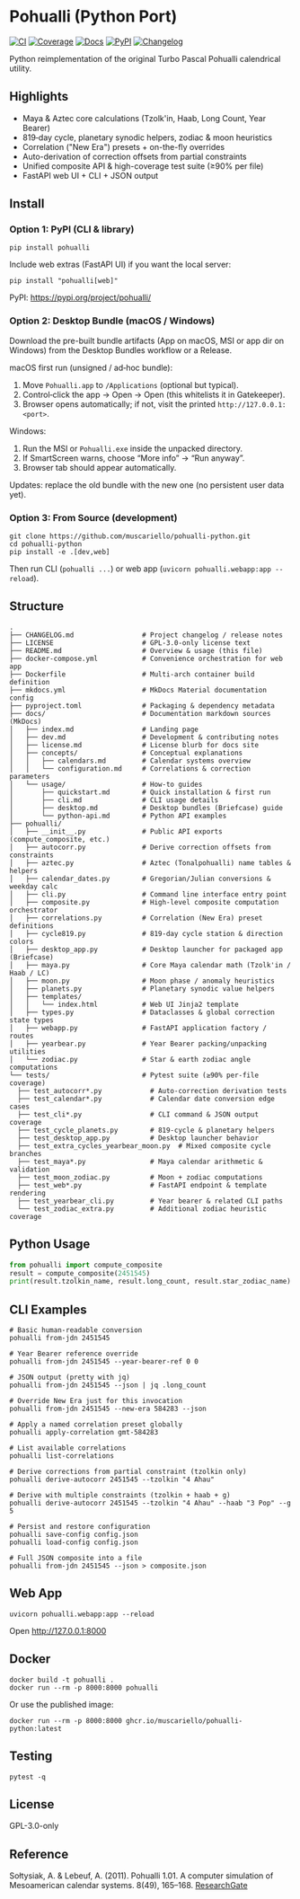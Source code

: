 # Pohualli (Python Port)

[![CI](https://github.com/muscariello/pohualli-python/actions/workflows/ci.yml/badge.svg?branch=main)](https://github.com/muscariello/pohualli-python/actions/workflows/ci.yml) [![Coverage](https://codecov.io/gh/muscariello/pohualli-python/branch/main/graph/badge.svg)](https://codecov.io/gh/muscariello/pohualli-python) [![Docs](https://img.shields.io/badge/docs-GitHub%20Pages-blue)](https://muscariello.github.io/pohualli-python/) [![PyPI](https://img.shields.io/pypi/v/pohualli.svg)](https://pypi.org/project/pohualli/) [![Changelog](https://img.shields.io/badge/changelog-latest-orange)](CHANGELOG.md)

Python reimplementation of the original Turbo Pascal Pohualli calendrical utility.

## Highlights

- Maya & Aztec core calculations (Tzolk'in, Haab, Long Count, Year Bearer)
- 819‑day cycle, planetary synodic helpers, zodiac & moon heuristics
- Correlation ("New Era") presets + on-the-fly overrides
- Auto-derivation of correction offsets from partial constraints
- Unified composite API & high-coverage test suite (≥90% per file)
- FastAPI web UI + CLI + JSON output

## Install

### Option 1: PyPI (CLI & library)
```
pip install pohualli
```
Include web extras (FastAPI UI) if you want the local server:
```
pip install "pohualli[web]"
```
PyPI: https://pypi.org/project/pohualli/

### Option 2: Desktop Bundle (macOS / Windows)
Download the pre-built bundle artifacts (App on macOS, MSI or app dir on Windows) from the Desktop Bundles workflow or a Release.

macOS first run (unsigned / ad‑hoc bundle):
1. Move `Pohualli.app` to `/Applications` (optional but typical).
2. Control‑click the app → Open → Open (this whitelists it in Gatekeeper).
3. Browser opens automatically; if not, visit the printed `http://127.0.0.1:<port>`.

Windows:
1. Run the MSI or `Pohualli.exe` inside the unpacked directory.
2. If SmartScreen warns, choose “More info” → “Run anyway”.
3. Browser tab should appear automatically.

Updates: replace the old bundle with the new one (no persistent user data yet).

### Option 3: From Source (development)
```
git clone https://github.com/muscariello/pohualli-python.git
cd pohualli-python
pip install -e .[dev,web]
```
Then run CLI (`pohualli ...`) or web app (`uvicorn pohualli.webapp:app --reload`).

## Structure
```
.
├── CHANGELOG.md                 # Project changelog / release notes
├── LICENSE                      # GPL-3.0-only license text
├── README.md                    # Overview & usage (this file)
├── docker-compose.yml           # Convenience orchestration for web app
├── Dockerfile                   # Multi-arch container build definition
├── mkdocs.yml                   # MkDocs Material documentation config
├── pyproject.toml               # Packaging & dependency metadata
├── docs/                        # Documentation markdown sources (MkDocs)
│   ├── index.md                 # Landing page
│   ├── dev.md                   # Development & contributing notes
│   ├── license.md               # License blurb for docs site
│   ├── concepts/                # Conceptual explanations
│   │   ├── calendars.md         # Calendar systems overview
│   │   └── configuration.md     # Correlations & correction parameters
│   └── usage/                   # How-to guides
│       ├── quickstart.md        # Quick installation & first run
│       ├── cli.md               # CLI usage details
│       ├── desktop.md           # Desktop bundles (Briefcase) guide
│       └── python-api.md        # Python API examples
├── pohualli/
│   ├── __init__.py              # Public API exports (compute_composite, etc.)
│   ├── autocorr.py              # Derive correction offsets from constraints
│   ├── aztec.py                 # Aztec (Tonalpohualli) name tables & helpers
│   ├── calendar_dates.py        # Gregorian/Julian conversions & weekday calc
│   ├── cli.py                   # Command line interface entry point
│   ├── composite.py             # High-level composite computation orchestrator
│   ├── correlations.py          # Correlation (New Era) preset definitions
│   ├── cycle819.py              # 819‑day cycle station & direction colors
│   ├── desktop_app.py           # Desktop launcher for packaged app (Briefcase)
│   ├── maya.py                  # Core Maya calendar math (Tzolk'in / Haab / LC)
│   ├── moon.py                  # Moon phase / anomaly heuristics
│   ├── planets.py               # Planetary synodic value helpers
│   ├── templates/
│   │   └── index.html           # Web UI Jinja2 template
│   ├── types.py                 # Dataclasses & global correction state types
│   ├── webapp.py                # FastAPI application factory / routes
│   ├── yearbear.py              # Year Bearer packing/unpacking utilities
│   └── zodiac.py                # Star & earth zodiac angle computations
└── tests/                       # Pytest suite (≥90% per-file coverage)
  ├── test_autocorr*.py            # Auto-correction derivation tests
  ├── test_calendar*.py            # Calendar date conversion edge cases
  ├── test_cli*.py                 # CLI command & JSON output coverage
  ├── test_cycle_planets.py        # 819-cycle & planetary helpers
  ├── test_desktop_app.py          # Desktop launcher behavior
  ├── test_extra_cycles_yearbear_moon.py  # Mixed composite cycle branches
  ├── test_maya*.py                # Maya calendar arithmetic & validation
  ├── test_moon_zodiac.py          # Moon + zodiac computations
  ├── test_web*.py                 # FastAPI endpoint & template rendering
  ├── test_yearbear_cli.py         # Year bearer & related CLI paths
  └── test_zodiac_extra.py         # Additional zodiac heuristic coverage
```

## Python Usage
```python
from pohualli import compute_composite
result = compute_composite(2451545)
print(result.tzolkin_name, result.long_count, result.star_zodiac_name)
```

## CLI Examples
```
# Basic human-readable conversion
pohualli from-jdn 2451545

# Year Bearer reference override
pohualli from-jdn 2451545 --year-bearer-ref 0 0

# JSON output (pretty with jq)
pohualli from-jdn 2451545 --json | jq .long_count

# Override New Era just for this invocation
pohualli from-jdn 2451545 --new-era 584283 --json

# Apply a named correlation preset globally
pohualli apply-correlation gmt-584283

# List available correlations
pohualli list-correlations

# Derive corrections from partial constraint (tzolkin only)
pohualli derive-autocorr 2451545 --tzolkin "4 Ahau"

# Derive with multiple constraints (tzolkin + haab + g)
pohualli derive-autocorr 2451545 --tzolkin "4 Ahau" --haab "3 Pop" --g 5

# Persist and restore configuration
pohualli save-config config.json
pohualli load-config config.json

# Full JSON composite into a file
pohualli from-jdn 2451545 --json > composite.json
```

## Web App
```
uvicorn pohualli.webapp:app --reload
```
Open http://127.0.0.1:8000

## Docker
```
docker build -t pohualli .
docker run --rm -p 8000:8000 pohualli
```
Or use the published image:
```
docker run --rm -p 8000:8000 ghcr.io/muscariello/pohualli-python:latest
```

## Testing
```
pytest -q
```

## License
GPL-3.0-only

## Reference
Sołtysiak, A. & Lebeuf, A. (2011). Pohualli 1.01. A computer simulation of Mesoamerican calendar systems. 8(49), 165–168. [ResearchGate](https://www.researchgate.net/publication/270956742_2011_Pohualli_101_A_computer_simulation_of_Mesoamerican_calendar_systems)
